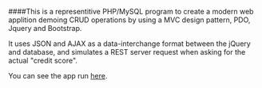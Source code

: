 ####This is a representitive PHP/MySQL program to create a modern web applition demoing CRUD operations by using a MVC design pattern, PDO, Jquery and Bootstrap.

It uses JSON and AJAX as a data-interchange format between the jQuery and database, and simulates a REST server request when asking for the actual "credit score".

You can see the app run <a href="http://markenriquez.tekcities.com/credadd">here</a>.
